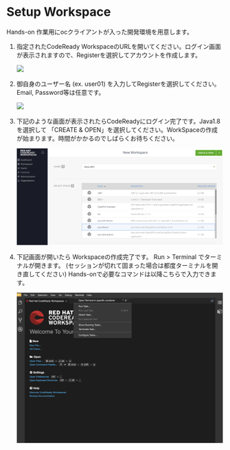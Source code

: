 # Setup Workspace

Hands-on 作業用にocクライアントが入った開発環境を用意します。

1. 指定されたCodeReady WorkspaceのURLを開いてください。ログイン画面が表示されますので、Registerを選択してアカウントを作成します。

   ![](images/setup_1.png)
   
12. 御自身のユーザー名 (ex. user01) を入力してRegisterを選択してください。Email, Password等は任意です。

    ![](images/setup_2.png)

13. 下記のような画面が表示されたらCodeReadyにログイン完了です。Java1.8を選択して 「CREATE & OPEN」を選択してください。WorkSpaceの作成が始まります。時間がかかるのでしばらくお待ちください。

    ![](images/setup_3.png)
    
4. 下記画面が開いたら Workspaceの作成完了です。 Run > Terminal でターミナルが開きます。 (セッションが切れて固まった場合は都度ターミナルを開き直してください) Hands-onで必要なコマンドは以降こちらで入力できます。

   ![](images/setup_4.png)


